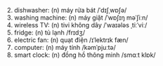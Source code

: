 2. dishwasher: (n) máy rửa bát /ˈdɪʃˌwɒʃə/
3. washing machine: (n) máy giặt /ˈwɒʃɪŋ məˈʃiːn/
4. wireless TV: (n) tivi không dây /ˈwaɪələs ˌtiːˈviː/
5. fridge: (n) tủ lạnh /frɪdʒ/
6. electric fan: (n) quạt điện /ɪˈlektrɪk fæn/
7. computer: (n) máy tính /kəmˈpjuːtə/
8. smart clock: (n) đồng hồ thông minh /smɑːt klɒk/